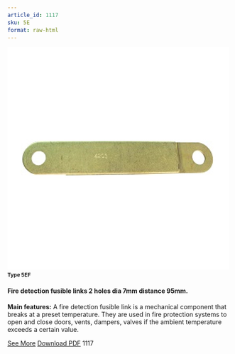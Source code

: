 ```yaml
---
article_id: 1117
sku: 5E
format: raw-html
---
```

 <img src="../new-images/5EF.jpg" class="card-imgs mb-2">
 <small class="text-grey mb-2"><b>Type 5EF</b> </small>
 <h4>Fire detection fusible links
 2 holes dia 7mm distance 95mm.</h4>
 <p><b>Main features:</b>  A fire detection fusible link is a mechanical component that breaks at a preset temperature.
 They are used in fire protection systems to open and close doors, vents, dampers, valves if the ambient temperature exceeds a certain value.</p>
 <div class="btns">
 <a href="../en/fire-detection-fusible-links-type-5ef.html" class="btn-red">See More</a>
 <a href="../en/pdf/9-2-3Average welding surface-Maximum permanent force-Maximum permanent load20130707.pdf " target="_blank" class="btn-red">Download PDF</a>
 <!-- <a href="http://www.ultimheat.com/cat9.html" target="_blank" class="access-link"> Access full catalogue <i class="fa fa-external-link" aria-hidden="true"></i> </a> -->
 <span class="number-btn">1117</span>
 </div>
 